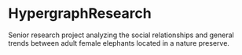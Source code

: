 # HypergraphResearch
Senior research project analyzing the social relationships and general trends between adult female elephants located in a nature preserve. 
